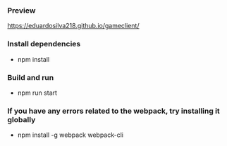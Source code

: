### Preview
https://eduardosilva218.github.io/gameclient/

### Install dependencies
* npm install

### Build and run
* npm run start

### If you have any errors related to the webpack, try installing it globally
* npm install -g webpack webpack-cli